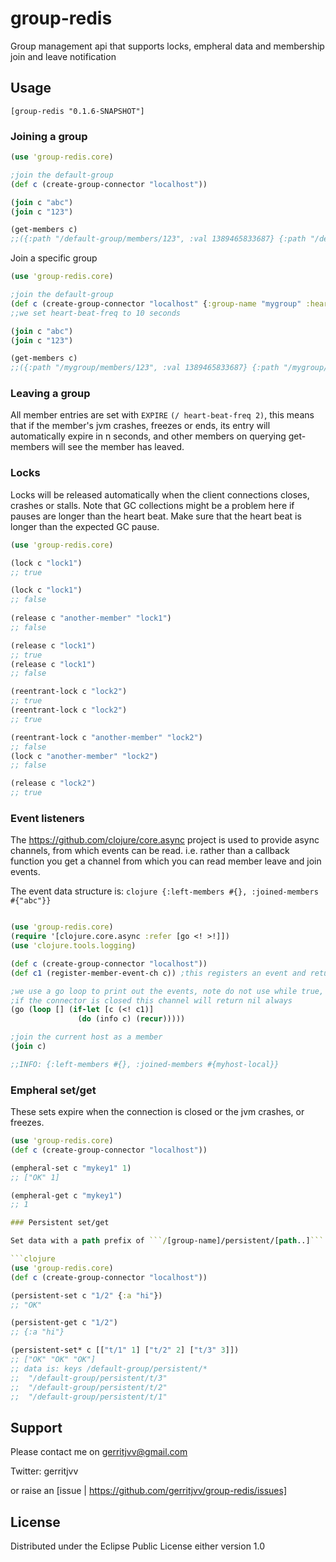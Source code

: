 # group-redis


Group management api that supports locks, empheral data and membership join and leave notification

## Usage

```[group-redis "0.1.6-SNAPSHOT"]```

### Joining a group

```clojure
(use 'group-redis.core)

;join the default-group
(def c (create-group-connector "localhost"))

(join c "abc")
(join c "123")

(get-members c)
;;({:path "/default-group/members/123", :val 1389465833687} {:path "/default-group/members/abc", :val 1389465833688})
```

Join a specific group

```clojure
(use 'group-redis.core)

;join the default-group
(def c (create-group-connector "localhost" {:group-name "mygroup" :heart-beat-freq 10}))
;;we set heart-beat-freq to 10 seconds

(join c "abc")
(join c "123")

(get-members c)
;;({:path "/mygroup/members/123", :val 1389465833687} {:path "/mygroup/members/abc", :val 1389465833688})
```

### Leaving a group

All member entries are set with ```EXPIRE``` ```(/ heart-beat-freq 2)```, this means that 
if the member's jvm crashes, freezes or ends, its entry will automatically expire in n seconds,
and other members on querying get-members will see the member has leaved. 

### Locks 

Locks will be released automatically when the client connections closes, crashes or stalls.
Note that GC collections might be a problem here if pauses are longer than the heart beat.
Make sure that the heart beat is longer than the expected GC pause.

```clojure
(use 'group-redis.core)

(lock c "lock1")
;; true

(lock c "lock1")
;; false
               
(release c "another-member" "lock1")
;; false

(release c "lock1")
;; true
(release c "lock1")
;; false

(reentrant-lock c "lock2")
;; true
(reentrant-lock c "lock2")
;; true

(reentrant-lock c "another-member" "lock2")
;; false
(lock c "another-member" "lock2")
;; false

(release c "lock2")
;; true

 ```
### Event listeners

The https://github.com/clojure/core.async project is used to provide async channels, from which events can be read.
i.e. rather than a callback function you get a channel from which you can read member leave and join events.

The event data structure is: ```clojure {:left-members #{}, :joined-members #{"abc"}}```


```clojure

(use 'group-redis.core)
(require '[clojure.core.async :refer [go <! >!]])
(use 'clojure.tools.logging)

(def c (create-group-connector "localhost"))
(def c1 (register-member-event-ch c)) ;this registers an event and returns a channel

;we use a go loop to print out the events, note do not use while true, because
;if the connector is closed this channel will return nil always
(go (loop [] (if-let [c (<! c1)]
               (do (info c) (recur)))))

;join the current host as a member
(join c)

;;INFO: {:left-members #{}, :joined-members #{myhost-local}}

```

### Empheral set/get

These sets expire when the connection is closed or the jvm crashes, or freezes.

```clojure
(use 'group-redis.core)
(def c (create-group-connector "localhost"))

(empheral-set c "mykey1" 1)
;; ["OK" 1]

(empheral-get c "mykey1")
;; 1

### Persistent set/get

Set data with a path prefix of ```/[group-name]/persistent/[path..]```

```clojure
(use 'group-redis.core)
(def c (create-group-connector "localhost"))

(persistent-set c "1/2" {:a "hi"})
;; "OK"

(persistent-get c "1/2")
;; {:a "hi"}

(persistent-set* c [["t/1" 1] ["t/2" 2] ["t/3" 3]])
;; ["OK" "OK" "OK"]
;; data is: keys /default-group/persistent/*
;;  "/default-group/persistent/t/3"
;;  "/default-group/persistent/t/2"
;;  "/default-group/persistent/t/1"

```

## Support

Please contact me on gerritjvv@gmail.com 

Twitter: gerritjvv

or raise an [issue | https://github.com/gerritjvv/group-redis/issues]

## License

Distributed under the Eclipse Public License either version 1.0

